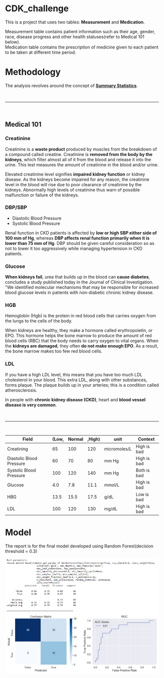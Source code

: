 # CDK_challenge  

This is a project that uses two tables: **Measurement** and **Medication**.  

Measurement table contains patient information such as their age, gender, race, disease progress and other health statuses(refer to Medical 101 below).  
Medication table contains the prescription of medicine given to each patient to be taken at different time period.  

# Methodology

The analysis revolves around the concept of [**Summary Statistics**](https://en.wikipedia.org/wiki/Summary_statistics).  

<br>
<hr>
<br>



## Medical 101  

### Creatinine  

Creatinine is a **waste product** produced by muscles from the breakdown of a compound called creatine. Creatinine is **removed from the body by the kidneys**, which filter almost all of it from the blood and release it into the urine. This test measures the amount of creatinine in the blood and/or urine.

Elevated creatinine level  signifies  **impaired kidney function** or kidney disease. As the kidneys become impaired for any reason, the creatinine level in the blood will rise due to poor clearance of creatinine by the kidneys. Abnormally high levels of creatinine thus warn of possible malfunction or failure of the kidneys.  
 
 ### DBP/SBP  

* Diastolic Blood Pressure  
* Systolic Blood Pressure  

Renal function in CKD patients is affected by **low or high SBP either side of 100 mm of Hg**, whereas **DBP affects renal function primarily when it is lower than 75 mm of Hg**. DBP should be given careful consideration so as not to lower it too aggressively while managing hypertension in CKD patients. 

### Glucose  

**When kidneys fail**, urea that builds up in the blood can **cause diabetes**, concludes a study published today in the Journal of Clinical Investigation. "We identified molecular mechanisms that may be responsible for increased blood glucose levels in patients with non-diabetic chronic kidney disease.  

### HGB

Hemoglobin (Hgb) is the protein in red blood cells that carries oxygen from the lungs to the cells of the body.  

When kidneys are healthy, they make a hormone called erythropoietin, or EPO.  This hormone helps the bone marrow to produce the amount of red blood cells (RBC) that the body needs to carry oxygen to vital organs. When the **kidneys are damaged**, they often **do not make enough EPO**.  As a result, the bone marrow makes too few red blood cells.

### LDL

If you have a high LDL level, this means that you have too much LDL cholesterol in your blood. This extra LDL, along with other substances, forms plaque. The plaque builds up in your arteries; this is a condition called atherosclerosis.  

In people with **chronic kidney disease (CKD)**, heart and **blood vessel disease is very common**.  


<br>
<hr>
<br>

Field | (Low, | Normal | ,High) | unit | Context  
-- | -- |-- |-- |--| --    
Creatining | 65 | 100  | 120 | micromoles/L | High is bad    
Diastolic Blood Pressure | 60 | 70 | 80 | mm Hg | High is bad
Systolic Blood Pressure | 100 | 120 | 140 | mm Hg | Both is bad  
Glucose | 4.0 | 7.8 | 11.1 | mmol/L | High is bad  
HBG | 13.5 | 15.5 | 17.5 | g/dL | Low is bad  
LDL | 100 | 120 | 130 | mg/dL | High is bad  


# Model 

The report is for the final model developed using Random Forest(decision threshold = 0.3)
 
![image info](https://github.com/lsmoriginal/CDK_challenge/blob/main/Model.PNG)
